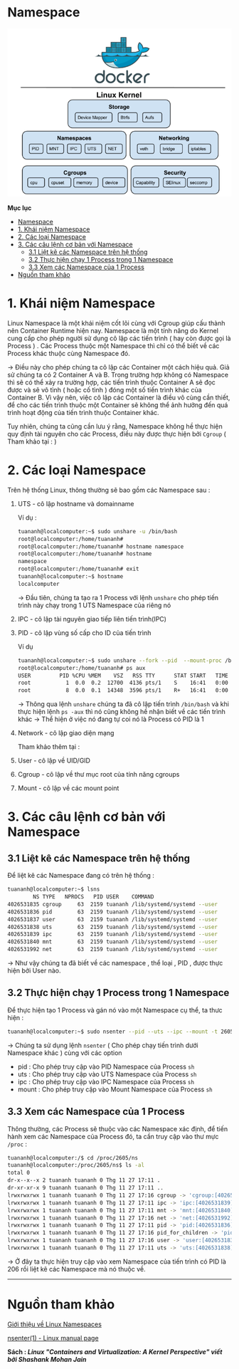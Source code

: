 # Namespace

![Namespace/Untitled.png](Namespace/Untitled.png)

**Mục lục**
- [Namespace](#namespace)
- [1. Khái niệm Namespace](#1-khái-niệm-namespace)
- [2. Các loại Namespace](#2-các-loại-namespace)
- [3. Các câu lệnh cơ bản với Namespace](#3-các-câu-lệnh-cơ-bản-với-namespace)
  - [3.1 Liệt kê các Namespace trên hệ thống](#21-liệt-kê-các-namespace-trên-hệ-thống)
  - [3.2 Thực hiện chạy 1 Process trong 1 Namespace](#22-thực-hiện-chạy-1-process-trong-1-namespace)
  - [3.3 Xem các Namespace của 1 Process](#23-xem-các-namespace-của-1-process)
- [Nguồn tham khảo](#nguồn-tham-khảo)

# 1. Khái niệm Namespace

Linux Namespace là một khái niệm cốt lõi cùng với Cgroup giúp cấu thành nên Container Runtime hiện nay. Namespace là một tính năng do Kernel cung cấp cho phép người sử dụng cô lập các tiến trình ( hay còn được gọi là Process ) . Các Process thuộc một Namespace thì chỉ có thể biết về các Process khác thuộc cùng Namespace đó. 

→ Điều này cho phép chúng ta cô lập các Container một cách hiệu quả. Giả sử chúng ta có 2 Container A và B. Trong trường hợp không có Namespace thì sẽ có thể xảy ra trường hợp, các tiến trình thuộc Container A sẽ đọc được và sẽ vô tình ( hoặc cố tình ) đóng một số tiến trình khác của Container B. Vì vậy nên, việc cô lập các Container là điều vô cùng cần thiết, để cho các tiến trình thuộc một Container sẽ không thể ảnh hưởng đến quá trình hoạt động của tiến trình thuộc Container khác. 

Tuy nhiên, chúng ta cũng cần lưu ý rằng, Namespace không hề thực hiện quy định tài nguyên cho các Process, điều này được thực hiện bởi `Cgroup` ( Tham khảo tại : )

[]()

# 2. Các loại Namespace

Trên hệ thống Linux, thông thường sẽ bao gồm các Namespace sau :

1. UTS - cô lập hostname và domainname

    Ví dụ :

    ```bash
    tuananh@localcomputer:~$ sudo unshare -u /bin/bash
    root@localcomputer:/home/tuananh# 
    root@localcomputer:/home/tuananh# hostname namespace
    root@localcomputer:/home/tuananh# hostname
    namespace
    root@localcomputer:/home/tuananh# exit
    tuananh@localcomputer:~$ hostname
    localcomputer
    ```

    → Đầu tiên, chúng ta tạo ra 1 Process với lệnh `unshare` cho phép tiến trình này chạy trong 1 UTS Namespace của riêng nó 

2. IPC - cô lập tài nguyên giao tiếp liên tiến trình(IPC)
3. PID - cô lập vùng số cấp cho ID của tiến trình

    Ví dụ

    ```bash
    tuananh@localcomputer:~$ sudo unshare --fork --pid  --mount-proc /bin/bash
    root@localcomputer:/home/tuananh# ps aux
    USER         PID %CPU %MEM    VSZ   RSS TTY      STAT START   TIME COMMAND
    root           1  0.0  0.2  12700  4136 pts/1    S    16:41   0:00 /bin/bash
    root           8  0.0  0.1  14348  3596 pts/1    R+   16:41   0:00 ps aux
    ```

    → Thông qua lệnh `unshare` chúng ta đã cô lập tiến trình `/bin/bash` và khi thực hiện lệnh `ps -aux`  thì nó cũng không hề nhận biết về các tiến trình khác → Thể hiện ở việc nó đang tự coi nó là Process có PID là 1  

4. Network - cô lập giao diện mạng

    Tham khảo thêm tại :

    [](https://github.com/tuananh2508/LinuxVcc/blob/master/Virtualization/OVS(OpenVSwitch)/OPENVSWITCH/Linux-network-namespace.md)

5. User - cô lập về UID/GID
6. Cgroup - cô lập về thư mục root của tính năng cgroups
7. Mount - cô lập về các mount point 

# 3. Các câu lệnh cơ bản với Namespace

## 3.1 Liệt kê các Namespace trên hệ thống

Để liệt kê các Namespace đang có trên hệ thống :

```bash
tuananh@localcomputer:~$ lsns
        NS TYPE   NPROCS   PID USER    COMMAND
4026531835 cgroup     63  2159 tuananh /lib/systemd/systemd --user
4026531836 pid        63  2159 tuananh /lib/systemd/systemd --user
4026531837 user       63  2159 tuananh /lib/systemd/systemd --user
4026531838 uts        63  2159 tuananh /lib/systemd/systemd --user
4026531839 ipc        63  2159 tuananh /lib/systemd/systemd --user
4026531840 mnt        63  2159 tuananh /lib/systemd/systemd --user
4026531992 net        63  2159 tuananh /lib/systemd/systemd --user
```

→ Như vậy chúng ta đã biết về các namespace , thể loại , PID , được thực hiện bởi User nào. 

## 3.2 Thực hiện chạy 1 Process trong 1 Namespace

Để thực hiện tạo 1 Process và gán nó vào một Namespace cụ thể, ta thưc hiện :

```bash
tuananh@localcomputer:~$ sudo nsenter --pid --uts --ipc --mount -t 2605 sh
```

→ Chúng ta sử dụng lệnh `nsenter` ( Cho phép chạy tiến trình dưới Namespace khác ) cùng với các option 

- pid : Cho phép truy cập vào PID Namespace của Process `sh`
- uts : Cho phép truy cập vào UTS Namespace của Process `sh`
- ipc : Cho phép truy cập vào IPC Namespace của Process `sh`
- mount : Cho phép truy cập vào Mount Namespace của Process `sh`

## 3.3 Xem các Namespace của 1 Process

Thông thường, các Process sẽ thuộc vào các Namespace xác định, để tiến hành xem các Namespace của Process đó, ta cần truy cập vào thư mực `/proc`  :

```bash
tuananh@localcomputer:/$ cd /proc/2605/ns
tuananh@localcomputer:/proc/2605/ns$ ls -al
total 0
dr-x--x--x 2 tuananh tuananh 0 Thg 11 27 17:11 .
dr-xr-xr-x 9 tuananh tuananh 0 Thg 11 27 17:11 ..
lrwxrwxrwx 1 tuananh tuananh 0 Thg 11 27 17:16 cgroup -> 'cgroup:[4026531835]'
lrwxrwxrwx 1 tuananh tuananh 0 Thg 11 27 17:11 ipc -> 'ipc:[4026531839]'
lrwxrwxrwx 1 tuananh tuananh 0 Thg 11 27 17:11 mnt -> 'mnt:[4026531840]'
lrwxrwxrwx 1 tuananh tuananh 0 Thg 11 27 17:16 net -> 'net:[4026531992]'
lrwxrwxrwx 1 tuananh tuananh 0 Thg 11 27 17:11 pid -> 'pid:[4026531836]'
lrwxrwxrwx 1 tuananh tuananh 0 Thg 11 27 17:16 pid_for_children -> 'pid:[4026531836]'
lrwxrwxrwx 1 tuananh tuananh 0 Thg 11 27 17:16 user -> 'user:[4026531837]'
lrwxrwxrwx 1 tuananh tuananh 0 Thg 11 27 17:11 uts -> 'uts:[4026531838]'
```

→ Ở đây ta thực hiện truy cập vào xem Namespace của tiến trình có PID là 206 rồi liệt kê các Namespace mà nó thuộc về.

---

# Nguồn tham khảo

[Giới thiệu về Linux Namespaces](https://blogd.net/linux/gioi-thieu-ve-linux-namespaces/)

[nsenter(1) - Linux manual page](https://man7.org/linux/man-pages/man1/nsenter.1.html)

**Sách : *Linux "Containers and Virtualization: A Kernel Perspective" viết bởi Shashank Mohan Jain***
